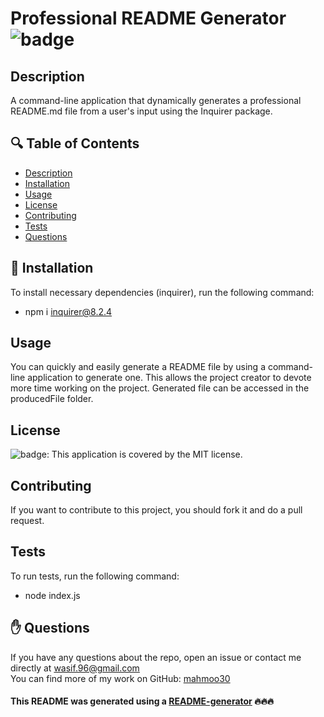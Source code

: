 # Professional README Generator ![badge](https://img.shields.io/badge/license-MIT-brightgreen)

## Description
A command-line application that dynamically generates a professional README.md file from a user's input using the Inquirer package.

## 🔍 Table of Contents
- [Description](#description)
- [Installation](#install)
- [Usage](#usage)
- [License](#license)
- [Contributing](#contribute)
- [Tests](#test)
- [Questions](#questions)

## 💾 Installation
To install necessary dependencies (inquirer), run the following command:
- npm i inquirer@8.2.4

## Usage
You can quickly and easily generate a README file by using a command-line application to generate one. This allows the project creator to devote more time working on the project. Generated file can be accessed in the producedFile folder.

## License
![badge](https://img.shields.io/badge/license-MIT-brightgreen): This application is covered by the MIT license. 

## Contributing
If you want to contribute to this project, you should fork it and do a pull request.

## Tests
To run tests, run the following command:
- node index.js

## ✋ Questions
If you have any questions about the repo, open an issue or contact me directly at wasif.96@gmail.com <br />
You can find more of my work on GitHub: [mahmoo30](https://github.com/mahmoo30)

#### This README was generated using a [README-generator](https://github.com/mahmoo30/readmegenerator) 🔥🔥🔥

